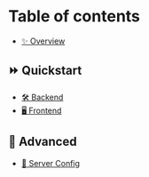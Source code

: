 # Table of contents

* [✨ Overview](README.md)

## ⏩ Quickstart

* [🛠 Backend](quickstart/backend.md)
* [🖥 Frontend](quickstart/frontend.md)

## 🔑 Advanced

* [📄 Server Config](advanced/server-config.md)
